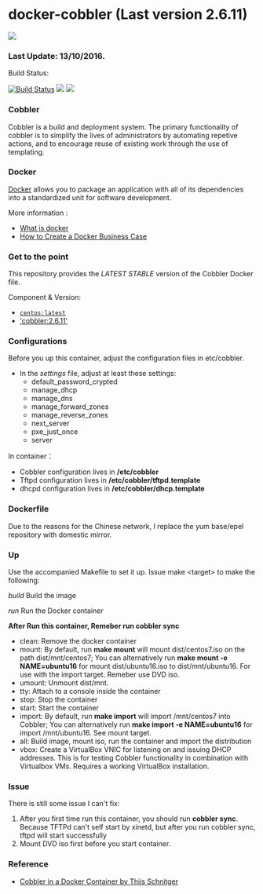 # docker-cobbler (Last version 2.6.11) 

[![](https://cobbler.github.io/images/logo-brand.png)](http://cobbler.github.io/ "cobbler")

### Last Update: 13/10/2016.

Build Status: 

[![Build Status](https://api.travis-ci.org/ethnchao/docker-cobbler.svg?branch=master)](https://travis-ci.org/ethnchao/docker-cobbler) [![](https://images.microbadger.com/badges/image/ethnchao/cobbler.svg)](https://microbadger.com/images/ethnchao/cobbler "Get your own image badge on microbadger.com") [![](https://images.microbadger.com/badges/version/ethnchao/cobbler.svg)](https://microbadger.com/images/ethnchao/cobbler "Get your own version badge on microbadger.com")

### Cobbler
Cobbler is a build and deployment system. The primary functionality of cobbler is to simplify the lives of administrators by automating repetive actions, and to encourage reuse of existing work through the use of templating.

### Docker

[Docker](https://www.docker.com/) allows you to package an application with all of its dependencies into a standardized unit for software development.

More information : 

* [What is docker](https://www.docker.com/what-docker)
* [How to Create a Docker Business Case](https://www.brianchristner.io/how-to-create-a-docker-business-case/)

### Get to the point

This repository provides the *LATEST STABLE* version of the Cobbler Docker file.

Component & Version:

* [`centos:latest`](https://hub.docker.com/_/centos/)
* ['cobbler:2.6.11'](http://cobbler.github.io/)

### Configurations

Before you up this container, adjust the configuration files in etc/cobbler.

* In the *settings* file, adjust at least these settings:
  * default_password_crypted
  * manage_dhcp
  * manage_dns
  * manage_forward_zones
  * manage_reverse_zones
  * next_server
  * pxe_just_once
  * server

In container：
* Cobbler configuration lives in **/etc/cobbler**
* Tftpd configuration lives in **/etc/cobbler/tftpd.template**
* dhcpd configuration lives in **/etc/cobbler/dhcp.template**

### Dockerfile

Due to the reasons for the Chinese network, I replace the yum base/epel repository with domestic mirror.

### Up

Use the accompanied Makefile to set it up. Issue make <target\> to make the following:

*build*	  Build the image

*run*    Run the Docker container

**After Run this container, Remeber run cobbler sync**

* clean:  Remove the docker container
* mount:  By default, run **make mount** will mount dist/centos7.iso on the path dist/mnt/centos7; You can alternatively run **make mount -e NAME=ubuntu16** for mount dist/ubuntu16.iso to dist/mnt/ubuntu16. For use with the import target. Remeber use DVD iso.
* umount: Unmount dist/mnt.
* tty:    Attach to a console inside the container
* stop:   Stop the container
* start:  Start the container
* import: By default, run **make import** will import /mnt/centos7 into Cobbler; You can alternatively run **make import -e NAME=ubuntu16** for import /mnt/ubuntu16. See mount target.
* all:    Build image, mount iso, run the container and import the distribution
* vbox:   Create a VirtualBox VNIC for listening on and issuing DHCP addresses. This is for testing Cobbler functionality in combination with Virtualbox VMs. Requires a working VirtualBox installation.

### Issue

There is still some issue I can't fix:
1. After you first time run this container, you should run **cobbler sync**. Because TFTPd can't self start by xinetd, but after you run cobbler sync, tftpd will start successfully
2. Mount DVD iso first before you start container.

### Reference
* [Cobbler in a Docker Container by Thijs Schnitger](http://container-solutions.com/cobbler-in-a-docker-container/)